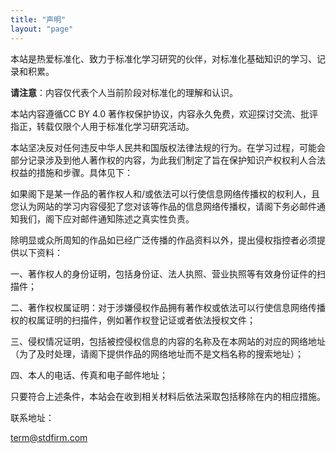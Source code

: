 ```yaml
---
title: "声明"
layout: "page"
---
```


本站是热爱标准化、致力于标准化学习研究的伙伴，对标准化基础知识的学习、记录和积累。

**请注意**：内容仅代表个人当前阶段对标准化的理解和认识。

本站内容遵循CC BY 4.0 著作权保护协议，内容永久免费，欢迎探讨交流、批评指正，转载仅限个人用于标准化学习研究活动。

本站坚决反对任何违反中华人民共和国版权法律法规的行为。在学习过程，可能会部分记录涉及到他人著作权的内容，为此我们制定了旨在保护知识产权权利人合法权益的措施和步骤。具体见下：

如果阁下是某一作品的著作权人和/或依法可以行使信息网络传播权的权利人，且您认为网站的学习内容侵犯了您对该等作品的信息网络传播权，请阁下务必邮件通知我们，阁下应对邮件通知陈述之真实性负责。

除明显或众所周知的作品如已经广泛传播的作品资料以外，提出侵权指控者必须提供以下资料：

一、著作权人的身份证明，包括身份证、法人执照、营业执照等有效身份证件的扫描件；

二、著作权权属证明：对于涉嫌侵权作品拥有著作权或依法可以行使信息网络传播权的权属证明的扫描件，例如著作权登记证或者依法授权文件；

三、侵权情况证明，包括被控侵权信息的内容的名称及在本网站的对应的网络地址（为了及时处理，请阁下提供作品的网络地址而不是文档名称的搜索地址）；

四、本人的电话、传真和电子邮件地址；

只要符合上述条件，本站会在收到相关材料后依法采取包括移除在内的相应措施。

联系地址：

term@stdfirm.com

